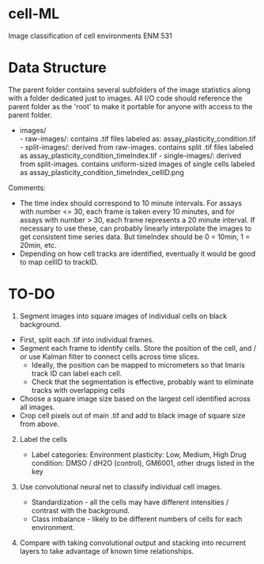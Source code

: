 # cell-ML
Image classification of cell environments ENM 531

# Data Structure
The parent folder contains several subfolders of the image statistics along with a folder dedicated just to images. All I/O code should reference the parent folder as the 'root' to make it portable for anyone with access to the parent folder.

- images/  
      - raw-images/: contains .tif files labeled as: assay_plasticity_condition.tif
      - split-images/: derived from raw-images. contains split .tif files labeled as assay_plasticity_condition_timeIndex.tif
      - single-images/: derived from split-images. contains uniform-sized images of single cells labeled as assay_plasticity_condition_timeIndex_cellID.png

Comments:
  - The time index should correspond to 10 minute intervals. For assays with number <= 30, each frame is taken every 10 minutes, and for assays with number > 30, each frame represents a 20 minute interval. If necessary to use these, can probably linearly interpolate the images to get consistent time series data. But timeIndex should be 0 = 10min, 1 = 20min, etc.
  - Depending on how cell tracks are identified, eventually it would be good to map cellID to trackID.

# TO-DO

1) Segment images into square images of individual cells on black background.
  - First, split each .tif into individual frames.
  - Segment each frame to identify cells. Store the position of the cell, and / or use Kalman filter to connect cells across time slices.
    - Ideally, the position can be mapped to micrometers so that Imaris track ID can label each cell.
    - Check that the segmentation is effective, probably want to eliminate tracks with overlapping cells
  - Choose a square image size based on the largest cell identified across all images.
  - Crop cell pixels out of main .tif and add to black image of square size from above.
 
 2) Label the cells
    - Label categories: Environment plasticity: Low, Medium, High
                        Drug condition: DMSO / dH2O (control), GM6001, other drugs listed in the key
 
 3) Use convolutional neural net to classify individual cell images.
    - Standardization - all the cells may have different intensities / contrast with the background.
    - Class imbalance - likely to be different numbers of cells for each environment.
 
 4) Compare with taking convolutional output and stacking into recurrent layers to take advantage of known time relationships.
